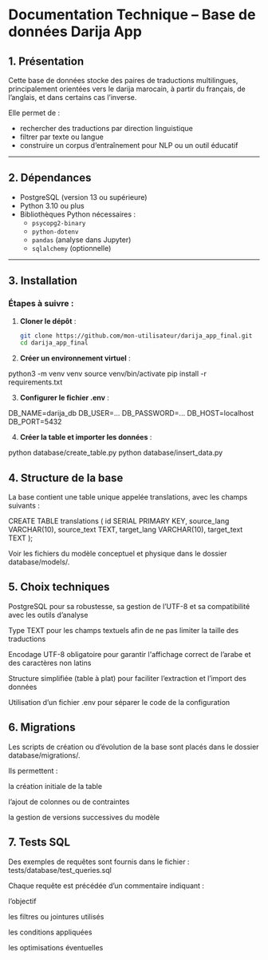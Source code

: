 # Documentation Technique – Base de données Darija App

## 1. Présentation

Cette base de données stocke des paires de traductions multilingues, principalement orientées vers le darija marocain, à partir du français, de l’anglais, et dans certains cas l’inverse.

Elle permet de :
- rechercher des traductions par direction linguistique
- filtrer par texte ou langue
- construire un corpus d’entraînement pour NLP ou un outil éducatif

---

## 2. Dépendances

- PostgreSQL (version 13 ou supérieure)
- Python 3.10 ou plus
- Bibliothèques Python nécessaires :
  - `psycopg2-binary`
  - `python-dotenv`
  - `pandas` (analyse dans Jupyter)
  - `sqlalchemy` (optionnelle)

---

## 3. Installation

### Étapes à suivre :

1. **Cloner le dépôt** :
   ```bash
   git clone https://github.com/mon-utilisateur/darija_app_final.git
   cd darija_app_final


2. **Créer un environnement virtuel** :


python3 -m venv venv
source venv/bin/activate
pip install -r requirements.txt

3. **Configurer le fichier .env** :

DB_NAME=darija_db
DB_USER=...
DB_PASSWORD=...
DB_HOST=localhost
DB_PORT=5432

4. **Créer la table et importer les données** :

python database/create_table.py
python database/insert_data.py


## 4. Structure de la base

La base contient une table unique appelée translations, avec les champs suivants :

CREATE TABLE translations (
    id SERIAL PRIMARY KEY,
    source_lang VARCHAR(10),
    source_text TEXT,
    target_lang VARCHAR(10),
    target_text TEXT
);

Voir les fichiers du modèle conceptuel et physique dans le dossier database/models/.

## 5. Choix techniques

PostgreSQL pour sa robustesse, sa gestion de l’UTF-8 et sa compatibilité avec les outils d’analyse

Type TEXT pour les champs textuels afin de ne pas limiter la taille des traductions

Encodage UTF-8 obligatoire pour garantir l'affichage correct de l’arabe et des caractères non latins

Structure simplifiée (table à plat) pour faciliter l’extraction et l’import des données

Utilisation d’un fichier .env pour séparer le code de la configuration

## 6. Migrations

Les scripts de création ou d’évolution de la base sont placés dans le dossier database/migrations/.

Ils permettent :

la création initiale de la table

l’ajout de colonnes ou de contraintes

la gestion de versions successives du modèle


## 7. Tests SQL

Des exemples de requêtes sont fournis dans le fichier :
tests/database/test_queries.sql

Chaque requête est précédée d’un commentaire indiquant :

l’objectif

les filtres ou jointures utilisés

les conditions appliquées

les optimisations éventuelles